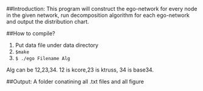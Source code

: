 ##Introduction:
This program will construct the ego-network for every node in the given network, run decomposition algorithm for each ego-network and output the distribution chart.

##How to compile?
1. Put data file under data directory
2. `$make`
3. `$ ./ego Filename Alg`

Alg can be 12,23,34. 12 is kcore,23 is ktruss, 34 is base34.

##Output:
A folder conatining all .txt files and all figure